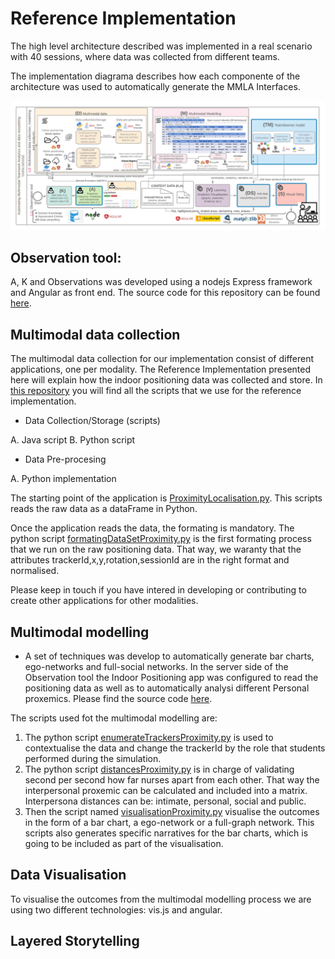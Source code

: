 # Reference Implementation

The high level architecture described was implemented in a real scenario with 40 sessions, where data was collected from different teams.

The implementation diagrama describes how each componente of the architecture was used to automatically generate the MMLA Interfaces.

![Image](/images/Implementation.png)

## Observation tool:

A, K and Observations was developed using a nodejs Express framework and Angular as front end. The source code for this repository can be found [here](https://github.com/Teamwork-Analytics/obs-rules).

## Multimodal data collection

The multimodal data collection for our implementation consist of different applications, one per modality. The Reference Implementation presented here will explain how the indoor positioning data was collected and store. In [this repository](https://github.com/Teamwork-Analytics/MultimodalData) you will find all the scripts that we use for the reference implementation.

- Data Collection/Storage (scripts)

A. Java script
B. Python script

- Data Pre-procesing

A. Python implementation

The starting point of the application is [ProximityLocalisation.py](https://github.com/Teamwork-Analytics/obs-rules/blob/gloriaRules/server/routes/localisation/ProximityLocalisation.py). This scripts reads the raw data as a dataFrame in Python.

Once the application reads the data, the formating is mandatory. The python script [formatingDataSetProximity.py](https://github.com/Teamwork-Analytics/obs-rules/blob/gloriaRules/server/routes/localisation/formatingDataSetProximity.py) is the first formating process that we run on the raw positioning data. That way, we waranty that the attributes trackerId,x,y,rotation,sessionId are in the right format and normalised.

Please keep in touch if you have intered in developing or contributing to create other applications for other modalities.

## Multimodal modelling

- A set of techniques was develop to automatically generate bar charts, ego-networks and full-social networks. In the server side of the Observation tool the Indoor Positioning app was configured to read the positioning data as well as to automatically analysi different Personal proxemics. Please find the source code [here](https://github.com/Teamwork-Analytics/obs-rules/tree/gloriaRules/server/routes/localisation).

The scripts used fot the multimodal modelling are:

1. The python script [enumerateTrackersProximity.py](https://github.com/Teamwork-Analytics/obs-rules/blob/gloriaRules/server/routes/localisation/enumerateTrackersProximity.py) is used to contextualise the data and change the trackerId by the role that students performed during the simulation.
2. The python script [distancesProximity.py](https://github.com/Teamwork-Analytics/obs-rules/blob/gloriaRules/server/routes/localisation/distancesProximity.py) is in charge of validating second per second how far nurses apart from each other. That way the interpersonal proxemic can be calculated and included into a matrix. Interpersona distances can be: intimate, personal, social and public.
3. Then the script named [visualisationProximity.py](https://github.com/Teamwork-Analytics/obs-rules/blob/gloriaRules/server/routes/localisation/visualisationProximity.py) visualise the outcomes in the form of a bar chart, a ego-network or a full-graph network. This scripts also generates specific narratives for the bar charts, which is going to be included as part of the visualisation. 

## Data Visualisation

To visualise the outcomes from the multimodal modelling process we are using two different technologies:
vis.js and angular.

## Layered Storytelling


